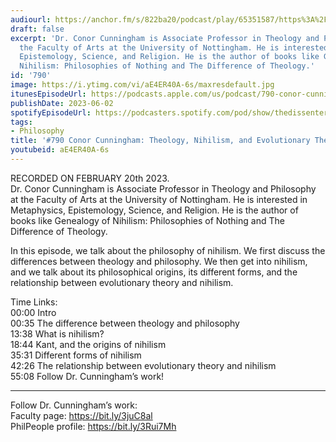 ```yaml
---
audiourl: https://anchor.fm/s/822ba20/podcast/play/65351587/https%3A%2F%2Fd3ctxlq1ktw2nl.cloudfront.net%2Fstaging%2F2023-1-20%2F30357772-3718-78ef-058e-b227c50ede67.m4a
draft: false
excerpt: 'Dr. Conor Cunningham is Associate Professor in Theology and Philosophy at
  the Faculty of Arts at the University of Nottingham. He is interested in Metaphysics,
  Epistemology, Science, and Religion. He is the author of books like Genealogy of
  Nihilism: Philosophies of Nothing and The Difference of Theology.'
id: '790'
image: https://i.ytimg.com/vi/aE4ER40A-6s/maxresdefault.jpg
itunesEpisodeUrl: https://podcasts.apple.com/us/podcast/790-conor-cunningham-theology-nihilism-and/id1451347236?i=1000615459745&uo=4
publishDate: 2023-06-02
spotifyEpisodeUrl: https://podcasters.spotify.com/pod/show/thedissenter/episodes/790-Conor-Cunningham-Theology--Nihilism--and-Evolutionary-Theory-e1v8sf3
tags:
- Philosophy
title: '#790 Conor Cunningham: Theology, Nihilism, and Evolutionary Theory'
youtubeid: aE4ER40A-6s
---
```

<div class="timelinks">

RECORDED ON FEBRUARY 20th 2023.  
Dr. Conor Cunningham is Associate Professor in Theology and Philosophy at the Faculty of Arts at the University of Nottingham. He is interested in Metaphysics, Epistemology, Science, and Religion. He is the author of books like Genealogy of Nihilism: Philosophies of Nothing and The Difference of Theology.

In this episode, we talk about the philosophy of nihilism. We first discuss the differences between theology and philosophy. We then get into nihilism, and we talk about its philosophical origins, its different forms, and the relationship between evolutionary theory and nihilism.

Time Links:  
<time>00:00</time> Intro  
<time>00:35</time> The difference between theology and philosophy  
<time>13:38</time> What is nihilism?  
<time>18:44</time> Kant, and the origins of nihilism  
<time>35:31</time> Different forms of nihilism  
<time>42:26</time> The relationship between evolutionary theory and nihilism  
<time>55:08</time> Follow Dr. Cunningham’s work!

---

Follow Dr. Cunningham’s work:  
Faculty page: https://bit.ly/3juC8al  
PhilPeople profile: https://bit.ly/3Rui7Mh
</div>

